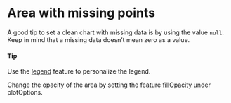 # Area with missing points

A good tip to set a clean chart with missing data is by using the value `null`. Keep in mind that a missing data doesn’t mean zero as a value.

#### Tip
Use the [legend](http://api.highcharts.com/highcharts/legend) feature to personalize the legend.

Change the opacity of the area by setting the feature [fillOpacity](http://api.highcharts.com/highcharts/plotOptions.area.fillOpacity) under plotOptions.
